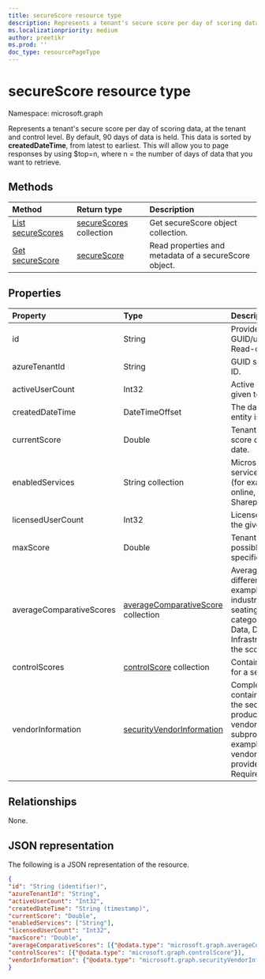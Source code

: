```yaml
---
title: secureScore resource type
description: Represents a tenant's secure score per day of scoring data, at the tenant and control level.
ms.localizationpriority: medium
author: preetikr
ms.prod: ''
doc_type: resourcePageType
---
```


# secureScore resource type

Namespace: microsoft.graph

Represents a tenant's secure score per day of scoring data, at the tenant and control level. By default, 90 days of data is held. This data is sorted by **createdDateTime**, from latest to earliest. This will allow you to page responses by using $top=n, where n = the number of days of data that you want to retrieve. 

## Methods

| Method                                                    | Return type                               | Description                                           |
| :-------------------------------------------------------- | :---------------------------------------- | :---------------------------------------------------- |
| [List secureScores](../api/security-list-securescores.md) | [secureScores](securescore.md) collection | Get secureScore object collection.                    |
| [Get secureScore](../api/securescore-get.md)              | [secureScore](securescore.md)             | Read properties and metadata of a secureScore object. |

## Properties

| Property                 | Type                                                             | Description                                                                                                                                                                    |
| :----------------------- | :--------------------------------------------------------------- | :----------------------------------------------------------------------------------------------------------------------------------------------------------------------------- |
| id                       | String                                                           | Provider-generated GUID/unique identifier. Read-only. Required.                                                                                                                |
| azureTenantId            | String                                                           | GUID string for tenant ID.                                                                                                                                                     |
| activeUserCount          | Int32                                                            | Active user count of the given tenant.                                                                                                                                         |
| createdDateTime          | DateTimeOffset                                                   | The date when the entity is created.                                                                                                                                           |
| currentScore             | Double                                                           | Tenant current attained score on specified date.                                                                                                                               |
| enabledServices          | String collection                                                | Microsoft-provided services for the tenant (for example, Exchange online, Skype, Sharepoint).                                                                                  |
| licensedUserCount        | Int32                                                            | Licensed user count of the given tenant.                                                                                                                                       |
| maxScore                 | Double                                                           | Tenant maximum possible score on specified date.                                                                                                                               |
| averageComparativeScores | [averageComparativeScore](averagecomparativescore.md) collection | Average score by different scopes (for example, average by industry, average by seating) and control category (Identity, Data, Device, Apps, Infrastructure) within the scope. |
| controlScores            | [controlScore](controlscore.md) collection                       | Contains tenant scores for a set of controls.                                                                                                                                  |
| vendorInformation        | [securityVendorInformation](securityvendorinformation.md)        | Complex type containing details about the security product/service vendor, provider, and subprovider (for example, vendor=Microsoft; provider=SecureScore). Required.          |

## Relationships

None.

## JSON representation

The following is a JSON representation of the resource.

<!-- {
  "blockType": "resource",
  "optionalProperties": [

  ],
  "@odata.type": "microsoft.graph.secureScore"
}-->

```json
{
"id": "String (identifier)",
"azureTenantId": "String",
"activeUserCount": "Int32",
"createdDateTime": "String (timestamp)",
"currentScore": "Double",
"enabledServices": ["String"],
"licensedUserCount": "Int32",
"maxScore": "Double",
"averageComparativeScores": [{"@odata.type": "microsoft.graph.averageComparativeScore"}],
"controlScores": [{"@odata.type": "microsoft.graph.controlScore"}],
"vendorInformation": {"@odata.type": "microsoft.graph.securityVendorInformation"},
}

```

<!-- uuid: 8fcb5dbc-d5aa-4681-8e31-b001d5168d79
2015-10-25 14:57:30 UTC -->

<!-- {
  "type": "#page.annotation",
  "description": "secureScore resource",
  "keywords": "",
  "section": "documentation",
  "tocPath": ""
}-->

